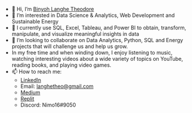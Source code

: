 - 👋 Hi, I’m [Binyoh Langhe Theodore](https://github.com/Binyoh1)
- 👀 I’m interested in Data Science & Analytics, Web Development and Sustainable Energy
- 🌱 I currently use SQL, Excel, Tableau, and Power BI to obtain, transform, manipulate, and visualize meaningful insights in data
- 💞️ I’m looking to collaborate on Data Analytics, Python, SQL and Energy projects that will challenge us and help us grow.
- In my free time and when winding down, I enjoy listening to music, watching interesting videos about a wide variety of topics on YouTube, reading books, and playing video games.
- 📫 How to reach me: 
  - [LinkedIn](https://www.linkedin.com/in/binyoh-langhe-theodore-471b28162/)
  - Email: langhetheo@gmail.com
  - [Medium](https://binyoh-langhe-theodore.medium.com/)
  - [Replit](https://replit.com/@Binyoh1)
  - Discord: Nimo16#9050

<!---
Binyoh1/Binyoh1 is a ✨ special ✨ repository because its `README.md` (this file) appears on your GitHub profile.
You can click the Preview link to take a look at your changes.
--->
